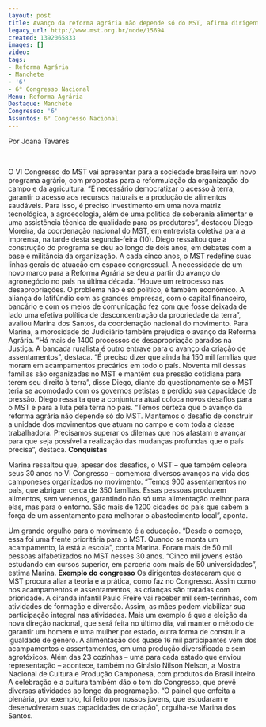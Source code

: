 ```yaml
---
layout: post
title: Avanço da reforma agrária não depende só do MST, afirma dirigente
legacy_url: http://www.mst.org.br/node/15694
created: 1392065833
images: []
video: 
tags:
- Reforma Agrária
- Manchete
- '6'
- 6° Congresso Nacional
Menu: Reforma Agrária
Destaque: Manchete
Congresso: '6'
Assuntos: 6° Congresso Nacional
---
```



Por Joana Tavares

 


O VI Congresso do MST vai apresentar para a sociedade brasileira um novo programa agrário, com propostas para a reformulação da organização do campo e da agricultura.
“É necessário democratizar o acesso à terra, garantir o acesso aos recursos naturais e a produção de alimentos saudáveis. Para isso, é preciso investimento em uma nova matriz tecnológica, a agroecologia, além de uma política de soberania alimentar e uma assistência técnica de qualidade para os produtores”, destacou Diego Moreira, da coordenação nacional do MST, em entrevista coletiva para a imprensa, na tarde desta segunda-feira (10).
Diego ressaltou que a construção do programa se deu ao longo de dois anos, em debates com a base e militância da organização. A cada cinco anos, o MST redefine suas linhas gerais de atuação em espaço congressual.
A necessidade de um novo marco para a Reforma Agrária se deu a partir do avanço do agronegócio no país na última década.
“Houve um retrocesso nas desapropriações. O problema não é só político, é também econômico. A aliança do latifúndio com as grandes empresas, com o capital financeiro, bancário e com os meios de comunicação fez com que fosse deixada de lado uma efetiva política de desconcentração da propriedade da terra”, avaliou Marina dos Santos, da coordenação nacional do movimento.
Para Marina, a morosidade do Judiciário também prejudica o avanço da Reforma Agrária. “Há mais de 1400 processos de desapropriação parados na Justiça. A bancada ruralista é outro entrave para o avanço da criação de assentamentos”, destaca.
“É preciso dizer que ainda há 150 mil famílias que moram em acampamentos precários em todo o país. Noventa mil dessas famílias são organizadas no MST e mantêm sua pressão cotidiana para terem seu direito à terra”, disse Diego, diante do questionamento se o MST teria se acomodado com os governos  petistas e perdido sua capacidade de pressão.
Diego ressalta que a conjuntura atual coloca novos desafios para o MST e para a luta pela terra no país. “Temos certeza que o avanço da reforma agrária não depende só do MST. Mantemos o desafio de construir a unidade dos movimentos que atuam no campo e com toda a classe trabalhadora. Precisamos superar os dilemas que nos afastam e avançar para que seja possível a realização das mudanças profundas que o país precisa”, destaca.
**Conquistas**


Marina ressaltou que, apesar dos desafios, o MST – que também celebra seus 30 anos no VI Congresso – comemora diversos avanços na vida dos camponeses organizados no movimento.
“Temos 900 assentamentos no país, que abrigam cerca de 350 famílias. Essas pessoas produzem alimentos, sem venenos, garantindo não só uma alimentação melhor para elas, mas para o entorno. São mais de 1200 cidades do país que sabem a força de um assentamento para melhorar o abastecimento local”, aponta.


Um grande orgulho para o movimento é a educação. “Desde o começo, essa foi uma frente prioritária para o MST. Quando se monta um acampamento, lá está a escola”, conta Marina.
Foram mais de 50 mil pessoas alfabetizados no MST nesses 30 anos. “Cinco mil jovens estão estudando em cursos superior, em parceria com mais de 50 universidades”, estima Marina.
**Exemplo do congresso**
Os dirigentes destacaram que o MST procura aliar a teoria e a prática, como faz no Congresso. Assim como nos acampamentos e assentamentos, as crianças são tratadas com prioridade.
A ciranda infantil Paulo Freire vai receber mil sem-terrinhas, com atividades de formação e diversão. Assim, as mães podem viabilizar sua participação integral nas atividades.
Mais um exemplo é que a eleição da nova direção nacional, que será feita no último dia, vai manter o método de garantir um homem e uma mulher por estado, outra forma de construir a igualdade de gênero.
A alimentação dos quase 16 mil participantes vem dos acampamentos e assentamentos, em uma produção diversificada e sem agrotóxicos. Além das 23 cozinhas – uma para cada estado que enviou representação – acontece, também no Ginásio Nilson Nelson, a Mostra Nacional de Cultura e Produção Camponesa, com produtos do Brasil inteiro.
A celebração e a cultura também dão o tom do Congresso, que prevê diversas atividades ao longo da programação. “O painel que enfeita a plenária, por exemplo, foi feito por nossos jovens, que estudaram e desenvolveram suas capacidades de criação”, orgulha-se Marina dos Santos.
